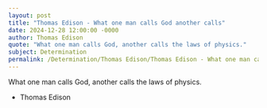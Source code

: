 ```yaml
---
layout: post
title: "Thomas Edison - What one man calls God another calls"
date: 2024-12-28 12:00:00 -0000
author: Thomas Edison
quote: "What one man calls God, another calls the laws of physics."
subject: Determination
permalink: /Determination/Thomas Edison/Thomas Edison - What one man calls God another calls
---
```


What one man calls God, another calls the laws of physics.

- Thomas Edison
